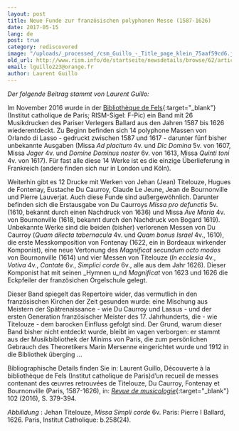```yaml
---
layout: post
title: Neue Funde zur französischen polyphonen Messe (1587-1626)
date: 2017-05-15
lang: de
post: true
category: rediscovered
image: "/uploads/_processed_/csm_Guillo_-_Title_page_klein_75aaf59cd6.jpg"
old_url: http://www.rism.info/de/startseite/newsdetails/browse/62/article/64/new-findings-on-french-polyphonic-masses-1587-1626.html
email: lguillo223@orange.fr
author: Laurent Guillo
---
```



_Der folgende Beitrag stammt von Laurent Guillo:_

Im November 2016 wurde in der [Bibliothèque de Fels](http://www.icp.fr/){:target="_blank"} (Institut catholique de Paris; RISM-Sigel: F-Pic) ein Band mit 26 Musikdrucken des Pariser Verlegers Ballard aus den Jahren 1587 bis 1626 wiederentdeckt. Zu Beginn befinden sich 14 polyphone Massen von Orlando di Lasso - gedruckt zwischen 1587 und 1617 - darunter fünf bisher unbekannte Ausgaben (Missa _Ad placitum_ 4v. und _Dic Domina_ 5v. von 1607, Missa _Jager_ 4v. und _Domine Dominus noster_ 6v. von 1613, Missa _Quinti toni_ 4v. von 1617). Für fast alle diese 14 Werke ist es die einzige Überlieferung in Frankreich (andere finden sich nur in London und Köln).

Weiterhin gibt es 12 Drucke mit Werken von Jehan (Jean) Titelouze, Hugues de Fontenay, Eustache Du Caurroy, Claude Le Jeune, Jean de Bournonville und Pierre Lauverjat. Auch diese Funde sind außergewöhnlich. Darunter befinden sich die Erstausgabe von Du Caurroys _Missa pro defunctis_ 5v. (1610, bekannt durch einen Nachdruck von 1636) und Missa _Ave Maria_ 4v. von Bournonville (1618, bekannt durch den Nachdruck von Bogard 1619). Unbekannte Werke sind die beiden (bisher) verlorenen Messen von Du Caurroy (_Quam dilecta tabernacula_ 4v. und _Quam bonus Israel_ 4v., 1610), die erste Messkomposition von Fontenay (1622, ein in Bordeaux wirkender Komponist), eine neue Vertonung des _Magnificat secundum octo modos_ von Bournonville (1614) und vier Messen von Titelouze (_In ecclesia_ 4v., _Votiva_ 4v., _Cantate_ 6v., _Simplici corde_ 6v., alle aus dem Jahr 1626). Dieser Komponist hat mit seinen _Hymnen u_nd _Magnificat_ von 1623 und 1626 die Eckpfeiler der französichen Orgelschule gelegt.

Dieser Band spiegelt das Repertoire wider, das vermutlich in den französischen Kirchen der Zeit gesunden wurde: eine Mischung aus Meistern der Spätrenaissance - wie Du Caurroy und Lassus - und der ersten Generation französischer Meister des 17. Jahrhunderts, die - wie Titelouze - dem barocken Einfluss gefolgt sind. Der Grund, warum dieser Band bisher nicht entdeckt wurde, bleibt im vagen verborgen: er stammt aus der Musikbibliothek der Minims von Paris, die zum persönlichen Gebrauch des Theoretikers Marin Mersenne eingerichtet wurde und 1912 in die Bibliothek überging ...

Bibliographische Details finden Sie in: Laurent Guillo, Découverte à la bibliothèque de Fels (Institut catholique de Paris)d’un recueil de messes contenant des œuvres retrouvées de Titelouze, Du Caurroy, Fontenay et Bournonville (Paris, 1587-1626), in: [_Revue de musicologie_](http://www.sfmusicologie.fr/index.php?id=64){:target="_blank"} 102 (2016), S. 379-394.


_Abbilidung_ : Jehan Titelouze, _Missa Simpli corde_ 6v. Paris: Pierre I Ballard, 1626. Paris, Institut Catholique: b.258(24).



<script type="text/javascript">var switchTo5x=true;</script><script type="text/javascript" src="http://w.sharethis.com/button/buttons.js"></script><script type="text/javascript">stLight.options({publisher: "9b601438-1ce1-49d8-bfd7-9cff5df54c17", doNotHash: false, doNotCopy: false, hashAddressBar: false});</script>